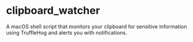 # clipboard_watcher
A macOS shell script that monitors your clipboard for sensitive information using TruffleHog and alerts you with notifications.
